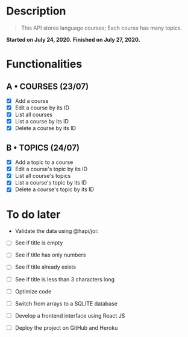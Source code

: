 # Description

> This API stores language courses;
> Each course has many topics.

**Started on July 24, 2020.**
**Finished on July 27, 2020.**

# Functionalities

## A • COURSES (23/07)
- [x] Add a course 
- [x] Edit a course by its ID
- [x] List all courses
- [x] List a course by its ID
- [x] Delete a course by its ID

## B • TOPICS (24/07)
- [x] Add a topic to a course
- [x] Edit a course's topic by its ID
- [x] List all course's topics
- [x] List a course's topic by its ID
- [x] Delete a course's topic by its ID

# To do later
- Validate the data using @hapi/joi:
- [ ] See if title is empty
- [ ] See if title has only numbers
- [ ] See if title already exists
- [ ] See if title is less than 3 characters long

- [ ] Optimize code
- [ ] Switch from arrays to a SQLITE database
- [ ] Develop a frontend interface using React JS
- [ ] Deploy the project on GitHub and Heroku